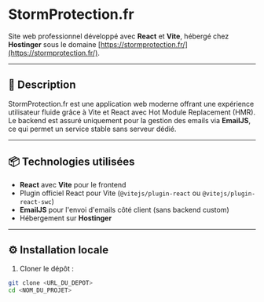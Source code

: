 # StormProtection.fr

Site web professionnel développé avec **React** et **Vite**, hébergé chez **Hostinger** sous le domaine [https://stormprotection.fr/](https://stormprotection.fr/).

---

## 🚀 Description

StormProtection.fr est une application web moderne offrant une expérience utilisateur fluide grâce à Vite et React avec Hot Module Replacement (HMR).  
Le backend est assuré uniquement pour la gestion des emails via **EmailJS**, ce qui permet un service stable sans serveur dédié.

---

## 📦 Technologies utilisées

- **React** avec **Vite** pour le frontend
- Plugin officiel React pour Vite (`@vitejs/plugin-react` ou `@vitejs/plugin-react-swc`)
- **EmailJS** pour l'envoi d'emails côté client (sans backend custom)
- Hébergement sur **Hostinger**

---

## ⚙️ Installation locale

1. Cloner le dépôt :

```bash
git clone <URL_DU_DEPOT>
cd <NOM_DU_PROJET>
